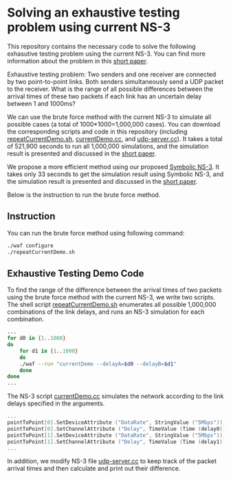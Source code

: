 # Solving an exhaustive testing problem using current NS-3


This repository contains the necessary code to solve the following exhasutive testing problem using the current NS-3. You can find more information about the problem in this [short paper](https://cse.unl.edu/~xu/research/Sym_NS_3_Draft.pdf). 

Exhaustive testing problem: Two senders and one receiver are connected by two point-to-point links. Both senders simultaneously send a UDP packet to the receiver. What is the range of all possible differences between the arrival times of these two packets if each link has an uncertain delay between 1 and 1000ms?

We can use the brute force method with the current NS-3 to simulate all possible cases (a total of 1000*1000=1,000,000 cases). You can download the corresponding scripts and code in this repository (including [repeatCurrentDemo.sh](./repeatCurrentDemo.sh), [currentDemo.cc](./scratch/currentDemo.cc), and [udp-server.cc](./src/applications/model/udp-server.cc)). It takes a total of 521,900 seconds to run all 1,000,000 simulations, and the simulation result is presented and discussed in the [short paper](https://cse.unl.edu/~xu/research/Sym_NS_3_Draft.pdf). 

We propose a more efficient method using our proposed [Symbolic NS-3](https://github.com/JeffShao96/Symbolic-NS3). It takes only 33 seconds to get the simulation result using Symbolic NS-3, and the simulation result is presented and discussed in the [short paper](https://cse.unl.edu/~xu/research/Sym_NS_3_Draft.pdf). 

Below is the instruction to run the brute force method. 


## Instruction
You can run the brute force method using following command:
```bash
./waf configure
./repeatCurrentDemo.sh
```
## Exhaustive Testing Demo Code

To find the range of the difference between the arrival times of two packets using the brute force method with the current NS-3, we write two scripts. The shell script [repeatCurrentDemo.sh](./repeatCurrentDemo.sh) enumerates all possible 1,000,000 combinations of the link delays, and runs an NS-3 simulation for each combination.

```bash
...
for d0 in {1..1000}
do
    for d1 in {1..1000}
    do
    ./waf --run "currentDemo --delayA=$d0 --delayB=$d1"
    done
done
...
```

The NS-3 script [currentDemo.cc](./scratch/currentDemo.cc) simulates the network according to the link delays specified in the arguments. 

```cpp
...
pointToPoint[0].SetDeviceAttribute ("DataRate", StringValue ("5Mbps"));
pointToPoint[0].SetChannelAttribute ("Delay", TimeValue (Time (delay0)));
pointToPoint[1].SetDeviceAttribute ("DataRate", StringValue ("5Mbps"));
pointToPoint[1].SetChannelAttribute ("Delay", TimeValue (Time (delay1)));
...
```

In addition, we modify NS-3 file [udp-server.cc](./src/applications/model/udp-server.cc) to keep track of the packet arrival times and then calculate and print out their difference.
